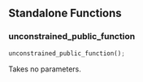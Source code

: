 ## Standalone Functions

### unconstrained_public_function

```rust
unconstrained_public_function();
```

Takes no parameters.

